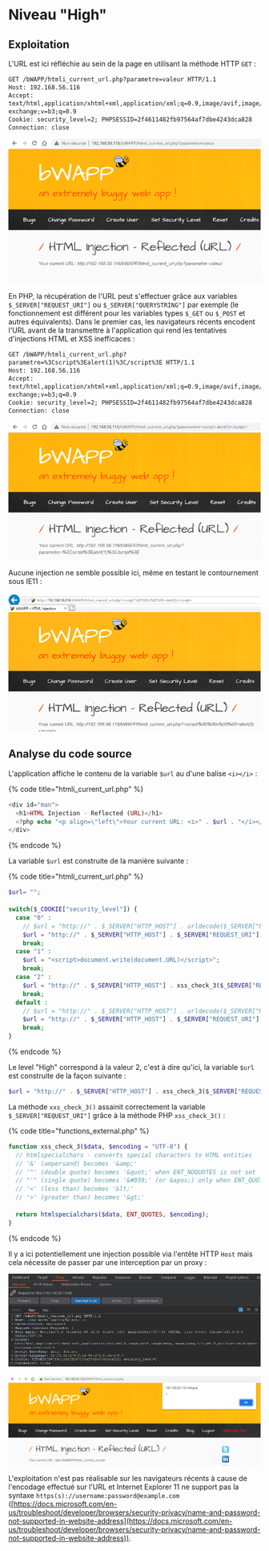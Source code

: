 # Niveau "High"

## Exploitation

L'URL est ici réfléchie au sein de la page en utilisant la méthode HTTP `GET` :&#x20;

```http
GET /bWAPP/htmli_current_url.php?parametre=valeur HTTP/1.1
Host: 192.168.56.116
Accept: text/html,application/xhtml+xml,application/xml;q=0.9,image/avif,image/webp,image/apng,*/*;q=0.8,application/signed-exchange;v=b3;q=0.9
Cookie: security_level=2; PHPSESSID=2f4611482fb97564af7dbe4243dca828
Connection: close
```

![](<../../../../../.gitbook/assets/image (23) (1).png>)

En PHP, la récupération de l'URL peut s'effectuer grâce aux variables `$_SERVER["REQUEST_URI"]` ou `$_SERVER["QUERYSTRING"]` par exemple (le fonctionnement est différent pour les variables types `$_GET` ou `$_POST` et autres équivalents). Dans le premier cas, les navigateurs récents encodent l'URL avant de la transmettre à l'application qui rend les tentatives d'injections HTML et XSS inefficaces :&#x20;

```http
GET /bWAPP/htmli_current_url.php?parametre=%3Cscript%3Ealert(1)%3C/script%3E HTTP/1.1
Host: 192.168.56.116
Accept: text/html,application/xhtml+xml,application/xml;q=0.9,image/avif,image/webp,image/apng,*/*;q=0.8,application/signed-exchange;v=b3;q=0.9
Cookie: security_level=2; PHPSESSID=2f4611482fb97564af7dbe4243dca828
Connection: close
```

![](<../../../../../.gitbook/assets/image (25).png>)

Aucune injection ne semble possible ici, même en testant le contournement sous IE11 :&#x20;

![](<../../../../../.gitbook/assets/image (16).png>)

## Analyse du code source

L'application affiche le contenu de la variable `$url` au d'une balise `<i></i>` :

{% code title="htmli_current_url.php" %}
```php
<div id="man">
  <h1>HTML Injection - Reflected (URL)</h1>
  <?php echo "<p align=\"left\">Your current URL: <i>" . $url . "</i></p>";?>
</div>
```
{% endcode %}

La variable `$url` est construite de la manière suivante :&#x20;

{% code title="htmli_current_url.php" %}
```php
$url= "";

switch($_COOKIE["security_level"]) {
  case "0" :
    // $url = "http://" . $_SERVER["HTTP_HOST"] . urldecode($_SERVER["REQUEST_URI"]);
    $url = "http://" . $_SERVER["HTTP_HOST"] . $_SERVER["REQUEST_URI"];
    break;
  case "1" :
    $url = "<script>document.write(document.URL)</script>";
    break;
  case "2" :
    $url = "http://" . $_SERVER["HTTP_HOST"] . xss_check_3($_SERVER["REQUEST_URI"]);
    break;
  default :
    // $url = "http://" . $_SERVER["HTTP_HOST"] . urldecode($_SERVER["REQUEST_URI"]);
    $url = "http://" . $_SERVER["HTTP_HOST"] . $_SERVER["REQUEST_URI"];
    break;
}
```
{% endcode %}

Le level "High" correspond à la valeur 2, c'est à dire qu'ici, la variable `$url` est construite de la façon suivante :

```php
$url = "http://" . $_SERVER["HTTP_HOST"] . xss_check_3($_SERVER["REQUEST_URI"]);
```

La méthode `xxs_check_3()` assainit correctement la variable `$_SERVER["REQUEST_URI"]` grâce à la méthode PHP `xss_check_3()` :&#x20;

{% code title="functions_external.php" %}
```php
function xss_check_3($data, $encoding = "UTF-8") {
  // htmlspecialchars - converts special characters to HTML entities
  // '&' (ampersand) becomes '&amp;'
  // '"' (double quote) becomes '&quot;' when ENT_NOQUOTES is not set
  // "'" (single quote) becomes '&#039;' (or &apos;) only when ENT_QUOTES is set
  // '<' (less than) becomes '&lt;'
  // '>' (greater than) becomes '&gt;'

  return htmlspecialchars($data, ENT_QUOTES, $encoding);
}
```
{% endcode %}

Il y a ici potentiellement une injection possible via l'entête HTTP `Host` mais cela nécessite de passer par une interception par un proxy :&#x20;

![](<../../../../../.gitbook/assets/image (18).png>)

![](<../../../../../.gitbook/assets/image (28).png>)

L'exploitation n'est pas réalisable sur les navigateurs récents à cause de l'encodage effectué sur l'URL et Internet Explorer  11 ne support pas la syntaxe `https(s)://username:password@example.com` ([https://docs.microsoft.com/en-us/troubleshoot/developer/browsers/security-privacy/name-and-password-not-supported-in-website-address](https://docs.microsoft.com/en-us/troubleshoot/developer/browsers/security-privacy/name-and-password-not-supported-in-website-address)).
